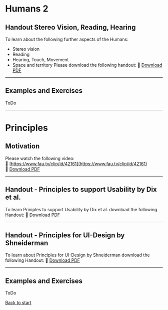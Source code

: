 # Humans 2

## Handout Stereo Vision, Reading, Hearing

To learn about the following further aspects of the Humans:
- Stereo vision
- Reading
- Hearing, Touch, Movement
- Space and territory
Please download the following handout:
📄 [Download PDF](../../03/03_Humans_StereoVision_Reading_Hearing_Emotions.pdf)  

---

## Examples and Exercises 
ToDo

---

# Principles

## Motivation

Please watch the following video:  
🔗 [https://www.fau.tv/clip/id/42161](https://www.fau.tv/clip/id/42161)<br>
📄 [Download PDF](../../04/HCI_SS_2025_04_Basics&Principles_of_HCI.pdf)

---

## Handout - Principles to support Usability by Dix et al.
To learn Priniples to support Usability by Dix et al. download the following Handout:
📄 [Download PDF](../../04/04_Principles_Usability.pdf)

---

## Handout - Principles for UI-Design by Shneiderman
To learn about Principles for UI-Design by Shneiderman download the following Handout:
📄 [Download PDF](../../04/04_Principles_UI_Design.pdf)

---

## Examples and Exercises
ToDo


[Back to start](/README.md)